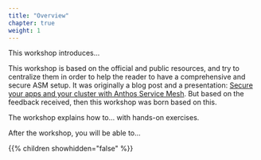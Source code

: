 ```yaml
---
title: "Overview"
chapter: true
weight: 1
---
```

This workshop introduces... 

This workshop is based on the official and public resources, and try to centralize them in order to help the reader to have a comprehensive and secure ASM setup. It was originally a blog post and a presentation: [Secure your apps and your cluster with Anthos Service Mesh](https://alwaysupalwayson.com/asm-security). But based on the feedback received, then this workshop was born based on this.

The workshop explains how to... with hands-on exercises.

After the workshop, you will be able to... 

{{% children showhidden="false" %}}